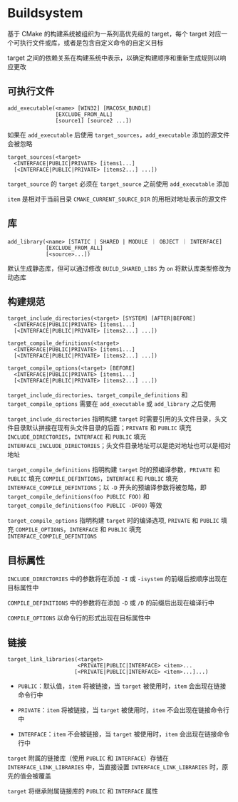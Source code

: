 # Buildsystem

基于 CMake 的构建系统被组织为一系列高优先级的 target，每个 target 对应一个可执行文件或库，或者是包含自定义命令的自定义目标

target 之间的依赖关系在构建系统中表示，以确定构建顺序和重新生成规则以响应更改

## 可执行文件

```
add_executable(<name> [WIN32] [MACOSX_BUNDLE]
               [EXCLUDE_FROM_ALL]
               [source1] [source2 ...])
```

如果在 `add_executable` 后使用 `target_sources`，`add_executable` 添加的源文件会被忽略

```
target_sources(<target>
  <INTERFACE|PUBLIC|PRIVATE> [items1...]
  [<INTERFACE|PUBLIC|PRIVATE> [items2...] ...])
```

`target_source` 的 `target` 必须在 `target_source` 之前使用 `add_executable` 添加

`item` 是相对于当前目录 `CMAKE_CURRENT_SOURCE_DIR` 的用相对地址表示的源文件

## 库

```
add_library(<name> [STATIC | SHARED | MODULE ｜ OBJECT ｜ INTERFACE]
            [EXCLUDE_FROM_ALL]
            [<source>...])
```

默认生成静态库，但可以通过修改 `BUILD_SHARED_LIBS` 为 `on` 将默认库类型修改为动态库

## 构建规范

```
target_include_directories(<target> [SYSTEM] [AFTER|BEFORE]
  <INTERFACE|PUBLIC|PRIVATE> [items1...]
  [<INTERFACE|PUBLIC|PRIVATE> [items2...] ...])

target_compile_definitions(<target>
  <INTERFACE|PUBLIC|PRIVATE> [items1...]
  [<INTERFACE|PUBLIC|PRIVATE> [items2...] ...])

target_compile_options(<target> [BEFORE]
  <INTERFACE|PUBLIC|PRIVATE> [items1...]
  [<INTERFACE|PUBLIC|PRIVATE> [items2...] ...])
```

`target_include_directories`、`target_compile_definitions` 和 `target_compile_options` 需要在 `add_executable` 或 `add_library` 之后使用

`target_include_directories` 指明构建 `target` 时需要引用的头文件目录，头文件目录默认拼接在现有头文件目录的后面；`PRIVATE` 和 `PUBLIC` 填充 `INCLUDE_DIRECTORIES`，`INTERFACE` 和 `PUBLIC` 填充 `INTERFACE_INCLUDE_DIRECTORIES`；头文件目录地址可以是绝对地址也可以是相对地址

`target_compile_definitions` 指明构建 `target` 时的预编译参数，`PRIVATE` 和 `PUBLIC` 填充 `COMPILE_DEFINTIONS`，`INTERFACE` 和 `PUBLIC` 填充 `INTERFACE_COMPILE_DEFINTIONS`；以 `-D` 开头的预编译参数将被忽略，即 `target_compile_definitions(foo PUBLIC FOO)` 和 `target_compile_definitions(foo PUBLIC -DFOO)` 等效

`target_compile_options` 指明构建 `target` 时的编译选项, `PRIVATE` 和 `PUBLIC` 填充 `COMPILE_OPTIONS`，`INTERFACE` 和 `PUBLIC` 填充 `INTERFACE_COMPILE_DEFINTIONS`

## 目标属性

`INCLUDE_DIRECTORIES` 中的参数将在添加 `-I` 或 `-isystem` 的前缀后按顺序出现在目标属性中

`COMPILE_DEFINITIONS` 中的参数将在添加 `-D` 或 `/D` 的前缀后出现在编译行中

`COMPILE_OPTIONS` 以命令行的形式出现在目标属性中

## 链接

```
target_link_libraries(<target>
                      <PRIVATE|PUBLIC|INTERFACE> <item>...
                     [<PRIVATE|PUBLIC|INTERFACE> <item>...]...)
```

- `PUBLIC`：默认值，`item` 将被链接，当 `target` 被使用时，`item` 会出现在链接命令行中

- `PRIVATE`：`item` 将被链接，当 `target` 被使用时，`item` 不会出现在链接命令行中

- `INTERFACE`：`item` 不会被链接，当 `target` 被使用时，`item` 会出现在链接命令行中

`target` 附属的链接库（使用 `PUBLIC` 和 `INTERFACE`）存储在 `INTERFACE_LINK_LIBRARIES` 中，当直接设置 `INTERFACE_LINK_LIBRARIES` 时，原先的值会被覆盖

`target` 将继承附属链接库的 `PUBLIC` 和 `INTERFACE` 属性